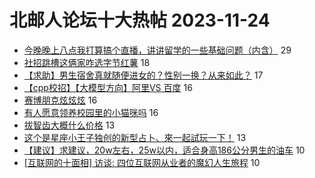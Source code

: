 # 北邮人论坛十大热帖 2023-11-24

- [今晚晚上八点我打算搞个直播，讲讲留学的一些基础问题（内含）](https://bbs.byr.cn/article/GoAbroad/394954) 29
- [社招跳槽这俩家咋选字节红薯](https://bbs.byr.cn/article/WorkLife/1206995) 18
- [【求助】男生宿舍真就随便进女的？性别一换？从来如此？](https://bbs.byr.cn/article/Talking/6405650) 17
- [【cpp校招】【大模型方向】阿里VS 百度](https://bbs.byr.cn/article/Job/2201013) 16
- [赛博朋克炫炫炫](https://bbs.byr.cn/article/Picture/3354437) 16
- [有人愿意领养校园里的小猫咪吗](https://bbs.byr.cn/article/Pet/157359) 16
- [拔智齿大概什么价格](https://bbs.byr.cn/article/Health/231864) 13
- [这个是星座小王子独创的新型占卜、來一起試玩一下！](https://bbs.byr.cn/article/Constellations/465260) 13
- [【建议】求建议，20w左右，25w以内，适合身高186公分男生的油车](https://bbs.byr.cn/article/BYRatSH/9736) 10
- [[互联网的十面相] 访谈: 四位互联网从业者的魔幻人生旅程](https://bbs.byr.cn/article/Innovation/8562) 10


